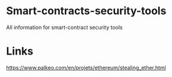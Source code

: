 # Smart-contracts-security-tools
All information for smart-contract security tools 

# Links
https://www.palkeo.com/en/projets/ethereum/stealing_ether.html
